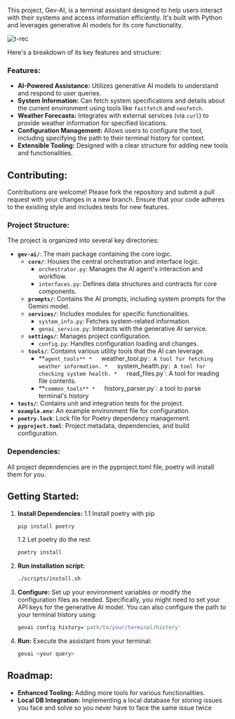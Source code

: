 This project, Gev-AI, is a terminal assistant designed to help users interact with their systems and access information efficiently.
It's built with Python and leverages generative AI models for its core functionality.

![t-rec](https://github.com/user-attachments/assets/d22bec44-a3bf-41dd-8825-7d6b72afa3f3)

Here's a breakdown of its key features and structure:

### Features:

*   **AI-Powered Assistance:** Utilizes generative AI models to understand and respond to user queries.
*   **System Information:** Can fetch system specifications and details about the current environment using tools like `fastfetch` and `neofetch`.
*   **Weather Forecasts:** Integrates with external services (via `curl`) to provide weather information for specified locations.
*   **Configuration Management:** Allows users to configure the tool, including specifying the path to their terminal history for context.
*   **Extensible Tooling:** Designed with a clear structure for adding new tools and functionalities.

## Contributing:

Contributions are welcome!
Please fork the repository and submit a pull request with your changes in a new branch.
Ensure that your code adheres to the existing style and includes tests for new features.


### Project Structure:

The project is organized into several key directories:

*   **`gev-ai/`**: The main package containing the core logic.
	*   **`core/`**: Houses the central orchestration and interface logic.
		*   `orchestrator.py`: Manages the AI agent's interaction and workflow.
		*   `interfaces.py`: Defines data structures and contracts for core components.
	*   **`prompts/`**: Contains the AI prompts, including system prompts for the Gemini model.
	*   **`services/`**: Includes modules for specific functionalities.
		*   `system_info.py`: Fetches system-related information.
		*   `genai_service.py`: Interacts with the generative AI service.
	*   **`settings/`**: Manages project configuration.
		*   `config.py`: Handles configuration loading and changes.
	*   **`tools/`**: Contains various utility tools that the AI can leverage.
		*    **`agent_tools**
			*   `weather_tool.py`: A tool for fetching weather information.
			*   `system_health.py`: A tool for checking system health.
			*   `read_files.py`: A tool for reading file contents.
		*    **`common_tools**
			*   `history_parser.py`: a tool to parse terminal's history
*   **`tests/`**: Contains unit and integration tests for the project.
*   **`example.env`**: An example environment file for configuration.
*   **`poetry.lock`**: Lock file for Poetry dependency management.
*   **`pyproject.toml`**: Project metadata, dependencies, and build configuration.


### Dependencies:

All project dependencies are in the pyproject.toml file, poetry will install them for you.

## Getting Started:

1.  **Install Dependencies:**
	1.1 Install poetry with pip
	```bash
	pip install poetry
	```

	1.2 Let poetry do the rest
	```bash
	poetry install
	```

2.  **Run installation script:**
	```bash
	./scripts/install.sh
	```
3.  **Configure:** Set up your environment variables or modify the configuration files as needed. Specifically, you might need to set your API keys for the generative AI model. You can also configure the path to your terminal history using:
	```bash
	gevai config history='path/to/your/terminal/history'
	```
4.  **Run:** Execute the assistant from your terminal:
	```bash
	gevai <your query>
	```

## Roadmap:

*   **Enhanced Tooling:** Adding more tools for various functionalities.
*   **Local DB Integration:** Implementing a local database for storing issues you face and solve so you never have to face the same issue twice
